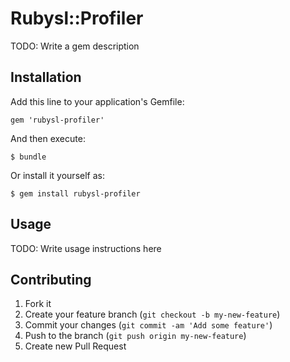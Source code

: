 # Rubysl::Profiler

TODO: Write a gem description

## Installation

Add this line to your application's Gemfile:

    gem 'rubysl-profiler'

And then execute:

    $ bundle

Or install it yourself as:

    $ gem install rubysl-profiler

## Usage

TODO: Write usage instructions here

## Contributing

1. Fork it
2. Create your feature branch (`git checkout -b my-new-feature`)
3. Commit your changes (`git commit -am 'Add some feature'`)
4. Push to the branch (`git push origin my-new-feature`)
5. Create new Pull Request
